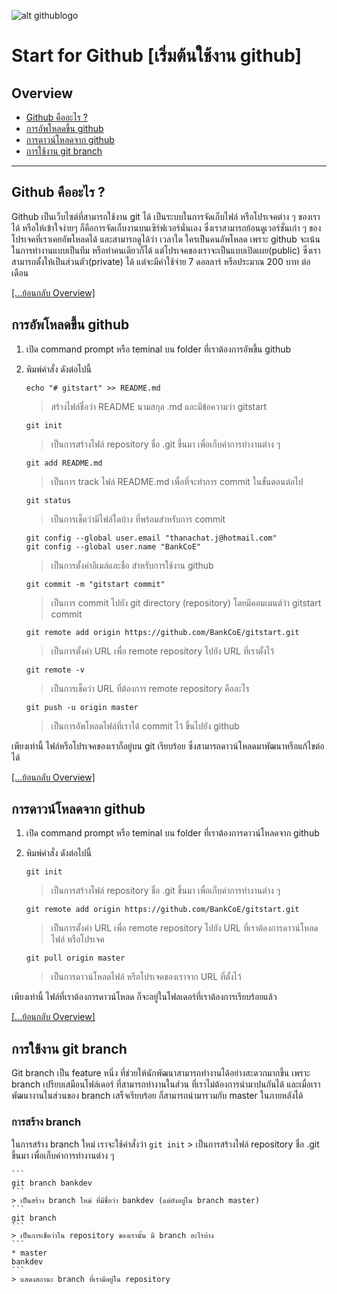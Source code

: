 ﻿![alt githublogo](https://3.bp.blogspot.com/-yc8DO17D1do/WmC6HX7KAhI/AAAAAAAABSw/D2iPGjKom9grVPOcsuVwFTAjsyRivs6oACLcBGAs/s1600/githublogo.png "Start for Github")
# Start for Github [เริ่มต้นใช้งาน github]
## Overview
+ [Github คืออะไร ?](#github-คืออะไร-)
+ [การอัพโหลดขึ้น github](#การอัพโหลดขึ้น-github)
+ [การดาวน์โหลดจาก github](#การดาวน์โหลดจาก-github)
+ [การใช้งาน git branch](#การใช้งาน-git-branch)
---
## Github คืออะไร ?
Github เป็นเว็บไซต์ที่สามารถใช้งาน git ได้ เป็นระบบในการจัดเก็บไฟล์ หรือโปรเจคต่าง ๆ ของเราได้ หรือให้เข้าใจง่ายๆ ก็คือการจัดเก็บงานบนเซิร์ฟเวอร์นั่นเอง 
ซึ่งเราสามารถย้อนดูเวอร์ชั่นเก่า ๆ ของโปรเจคที่เราเคยอัพโหลดได้ และสามารถดูได้ว่า เวลาใด ใครเป็นคนอัพโหลด เพราะ github จะเน้นในการทำงานแบบเป็นทีม 
หรือทำคนเดียวก็ได้ แต่โปรเจคของเราจะเป็นแบบเปิดเผย(public) ซึ่งเราสามารถตั้งให้เป็นส่วนตัว(private) ได้ แต่จะมีค่าใช้จ่าย 7 ดอลลาร์ หรือประมาณ 200 บาท ต่อเดือน

[[...ย้อนกลับ Overview]](#overview)
## การอัพโหลดขึ้น github
1. เปิด command prompt หรือ teminal บน folder ที่เราต้องการอัพขึ้น github
2. พิมพ์คำสั่ง ดังต่อไปนี้

	```
	echo "# gitstart" >> README.md
	```
	> สร้างไฟล์ชื่อว่า README นามสกุล .md และมีข้อความว่า gitstart
	```
	git init
	```
	> เป็นการสร้างไฟล์ repository ชื่อ .git ขึ้นมา เพื่อเก็บค่าการทำงานต่าง ๆ 
	```
	git add README.md
	```
	> เป็นการ track ไฟล์ README.md เพื่อที่จะทำการ commit ในขั้นตอนต่อไป
	```
	git status
	```
	> เป็นการเช็คว่ามีไฟล์ใดบ้าง ที่พร้อมสำหรับการ commit
	```
	git config --global user.email "thanachat.j@hotmail.com"
	git config --global user.name "BankCoE"
	```
	> เป็นการตั้งค่าอีเมล์และชื่อ สำหรับการใช้งาน github
	```
	git commit -m "gitstart commit"
	```
	> เป็นการ commit ไปยัง git directory (repository) โดยมีคอมเมนต์ว่า gitstart commit
	```
	git remote add origin https://github.com/BankCoE/gitstart.git
	```
	> เป็นการตั้งค่า URL เพื่อ remote repository ไปยัง URL ที่เราตั้งไว้
	```
	git remote -v
	```
	> เป็นการเช็คว่า URL ที่ต้องการ remote repository คืออะไร
	```
	git push -u origin master
	```
	> เป็นการอัพโหลดไฟล์ที่เราได้ commit ไว้ ขึ้นไปยัง github 

เพียงเท่านี้ ไฟล์หรือโปรเจคของเราก็อยู่บน git เรียบร้อย ซึ่งสามารถดาวน์โหลดมาพัฒนาหรือแก้ไขต่อได้

[[...ย้อนกลับ Overview]](#overview)
## การดาวน์โหลดจาก github
1. เปิด command prompt หรือ teminal บน folder ที่เราต้องการดาวน์โหลดจาก github
2. พิมพ์คำสั่ง ดังต่อไปนี้

	```
	git init
	```
	> เป็นการสร้างไฟล์ repository ชื่อ .git ขึ้นมา เพื่อเก็บค่าการทำงานต่าง ๆ 
	```
	git remote add origin https://github.com/BankCoE/gitstart.git
	```
	> เป็นการตั้งค่า URL เพื่อ remote repository ไปยัง URL ที่เราต้องการดาวน์โหลดไฟล์ หรือโปรเจค
	```
	git pull origin master
	```
	> เป็นการดาวน์โหลดไฟล์ หรือโปรเจคของเราจาก URL ที่ตั้งไว้

เพียงเท่านี้ ไฟล์ที่เราต้องการดาวน์โหลด ก็จะอยู่ในโฟลเดอร์ที่เราต้องการเรียบร้อยแล้ว

[[...ย้อนกลับ Overview]](#overview)
## การใช้งาน git  branch
Git branch เป็น feature หนึ่ง ที่ช่วยให้นักพัฒนาสามารถทำงานได้อย่างสะดวกมากขึ้น เพราะ branch เปรียบเสมือนโฟล์เดอร์ ที่สามารถทำงานในส่วน
ที่เราไม่ต้องการนำมาปนกันได้ และเมื่อเราพัฒนางานในส่วนของ branch เสร็จเรียบร้อย ก็สามารถนำมารวมกับ master ในภายหลังได้
### การสร้าง branch
ในการสร้าง branch ใหม่ เราจะใช้คำสั่งว่า
	```
	git init
	```
	> เป็นการสร้างไฟล์ repository ชื่อ .git ขึ้นมา เพื่อเก็บค่าการทำงานต่าง ๆ 

	```
	git branch bankdev
	```
	> เป็นสร้าง branch ใหม่ ที่มีชื่อว่า bankdev (แต่ยังอยู่ใน branch master)
	```
	git branch
	```
	> เป็นการเช็คว่าใน repository ของเรานั้น มี branch อะไรบ้าง
	```
	* master
	bankdev
	```
	> แสดงสถานะ branch ที่เรามีอยู่ใน repository
	


